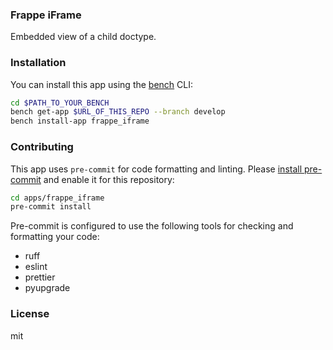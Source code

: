 ### Frappe iFrame

Embedded view of a child doctype.

### Installation

You can install this app using the [bench](https://github.com/frappe/bench) CLI:

```bash
cd $PATH_TO_YOUR_BENCH
bench get-app $URL_OF_THIS_REPO --branch develop
bench install-app frappe_iframe
```

### Contributing

This app uses `pre-commit` for code formatting and linting. Please [install pre-commit](https://pre-commit.com/#installation) and enable it for this repository:

```bash
cd apps/frappe_iframe
pre-commit install
```

Pre-commit is configured to use the following tools for checking and formatting your code:

- ruff
- eslint
- prettier
- pyupgrade

### License

mit
